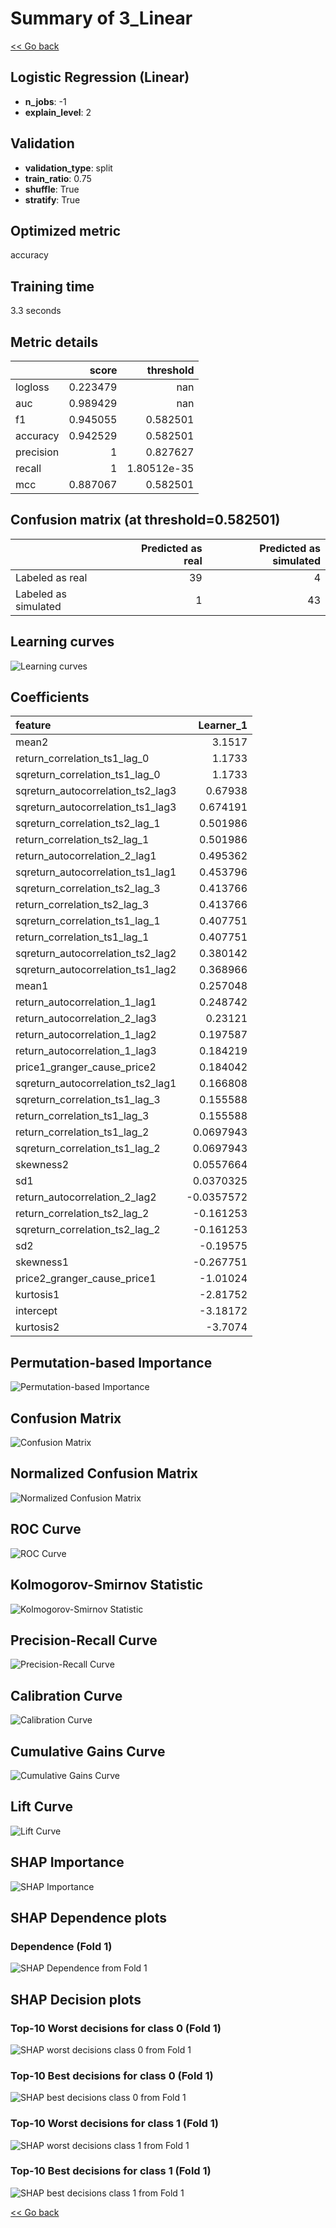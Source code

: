 # Summary of 3_Linear

[<< Go back](../README.md)


## Logistic Regression (Linear)
- **n_jobs**: -1
- **explain_level**: 2

## Validation
 - **validation_type**: split
 - **train_ratio**: 0.75
 - **shuffle**: True
 - **stratify**: True

## Optimized metric
accuracy

## Training time

3.3 seconds

## Metric details
|           |    score |     threshold |
|:----------|---------:|--------------:|
| logloss   | 0.223479 | nan           |
| auc       | 0.989429 | nan           |
| f1        | 0.945055 |   0.582501    |
| accuracy  | 0.942529 |   0.582501    |
| precision | 1        |   0.827627    |
| recall    | 1        |   1.80512e-35 |
| mcc       | 0.887067 |   0.582501    |


## Confusion matrix (at threshold=0.582501)
|                      |   Predicted as real |   Predicted as simulated |
|:---------------------|--------------------:|-------------------------:|
| Labeled as real      |                  39 |                        4 |
| Labeled as simulated |                   1 |                       43 |

## Learning curves
![Learning curves](learning_curves.png)

## Coefficients
| feature                           |   Learner_1 |
|:----------------------------------|------------:|
| mean2                             |   3.1517    |
| return_correlation_ts1_lag_0      |   1.1733    |
| sqreturn_correlation_ts1_lag_0    |   1.1733    |
| sqreturn_autocorrelation_ts2_lag3 |   0.67938   |
| sqreturn_autocorrelation_ts1_lag3 |   0.674191  |
| sqreturn_correlation_ts2_lag_1    |   0.501986  |
| return_correlation_ts2_lag_1      |   0.501986  |
| return_autocorrelation_2_lag1     |   0.495362  |
| sqreturn_autocorrelation_ts1_lag1 |   0.453796  |
| sqreturn_correlation_ts2_lag_3    |   0.413766  |
| return_correlation_ts2_lag_3      |   0.413766  |
| sqreturn_correlation_ts1_lag_1    |   0.407751  |
| return_correlation_ts1_lag_1      |   0.407751  |
| sqreturn_autocorrelation_ts2_lag2 |   0.380142  |
| sqreturn_autocorrelation_ts1_lag2 |   0.368966  |
| mean1                             |   0.257048  |
| return_autocorrelation_1_lag1     |   0.248742  |
| return_autocorrelation_2_lag3     |   0.23121   |
| return_autocorrelation_1_lag2     |   0.197587  |
| return_autocorrelation_1_lag3     |   0.184219  |
| price1_granger_cause_price2       |   0.184042  |
| sqreturn_autocorrelation_ts2_lag1 |   0.166808  |
| sqreturn_correlation_ts1_lag_3    |   0.155588  |
| return_correlation_ts1_lag_3      |   0.155588  |
| return_correlation_ts1_lag_2      |   0.0697943 |
| sqreturn_correlation_ts1_lag_2    |   0.0697943 |
| skewness2                         |   0.0557664 |
| sd1                               |   0.0370325 |
| return_autocorrelation_2_lag2     |  -0.0357572 |
| return_correlation_ts2_lag_2      |  -0.161253  |
| sqreturn_correlation_ts2_lag_2    |  -0.161253  |
| sd2                               |  -0.19575   |
| skewness1                         |  -0.267751  |
| price2_granger_cause_price1       |  -1.01024   |
| kurtosis1                         |  -2.81752   |
| intercept                         |  -3.18172   |
| kurtosis2                         |  -3.7074    |


## Permutation-based Importance
![Permutation-based Importance](permutation_importance.png)
## Confusion Matrix

![Confusion Matrix](confusion_matrix.png)


## Normalized Confusion Matrix

![Normalized Confusion Matrix](confusion_matrix_normalized.png)


## ROC Curve

![ROC Curve](roc_curve.png)


## Kolmogorov-Smirnov Statistic

![Kolmogorov-Smirnov Statistic](ks_statistic.png)


## Precision-Recall Curve

![Precision-Recall Curve](precision_recall_curve.png)


## Calibration Curve

![Calibration Curve](calibration_curve_curve.png)


## Cumulative Gains Curve

![Cumulative Gains Curve](cumulative_gains_curve.png)


## Lift Curve

![Lift Curve](lift_curve.png)



## SHAP Importance
![SHAP Importance](shap_importance.png)

## SHAP Dependence plots

### Dependence (Fold 1)
![SHAP Dependence from Fold 1](learner_fold_0_shap_dependence.png)

## SHAP Decision plots

### Top-10 Worst decisions for class 0 (Fold 1)
![SHAP worst decisions class 0 from Fold 1](learner_fold_0_shap_class_0_worst_decisions.png)
### Top-10 Best decisions for class 0 (Fold 1)
![SHAP best decisions class 0 from Fold 1](learner_fold_0_shap_class_0_best_decisions.png)
### Top-10 Worst decisions for class 1 (Fold 1)
![SHAP worst decisions class 1 from Fold 1](learner_fold_0_shap_class_1_worst_decisions.png)
### Top-10 Best decisions for class 1 (Fold 1)
![SHAP best decisions class 1 from Fold 1](learner_fold_0_shap_class_1_best_decisions.png)

[<< Go back](../README.md)
